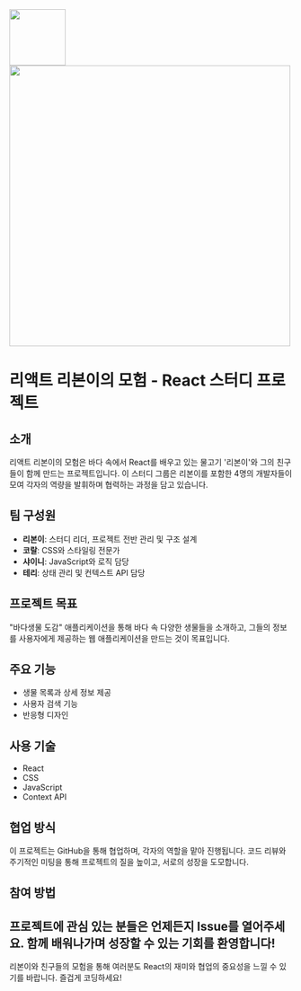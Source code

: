 <div>
  <img src="https://github.com/Sparta-LYSJ-Study/.github/assets/40863185/0c42ebc9-3db0-488a-85f4-d41cc2a9673c" width="100"/>
  <img src="https://github.com/Sparta-LYSJ-Study/.github/assets/40863185/82247532-cdd0-4bea-9358-a2ac2293f472" width="500"/>
</div>

# 리액트 리본이의 모험 - React 스터디 프로젝트
## 소개
리액트 리본이의 모험은 바다 속에서 React를 배우고 있는 물고기 '리본이'와 그의 친구들이 함께 만드는 프로젝트입니다. 이 스터디 그룹은 리본이를 포함한 4명의 개발자들이 모여 각자의 역량을 발휘하며 협력하는 과정을 담고 있습니다.
## 팀 구성원
- **리본이**: 스터디 리더, 프로젝트 전반 관리 및 구조 설계
- **코랄**: CSS와 스타일링 전문가
- **샤이니**: JavaScript와 로직 담당
- **테리**: 상태 관리 및 컨텍스트 API 담당
## 프로젝트 목표
"바다생물 도감" 애플리케이션을 통해 바다 속 다양한 생물들을 소개하고, 그들의 정보를 사용자에게 제공하는 웹 애플리케이션을 만드는 것이 목표입니다.
## 주요 기능
- 생물 목록과 상세 정보 제공
- 사용자 검색 기능
- 반응형 디자인
## 사용 기술
- React
- CSS
- JavaScript
- Context API
## 협업 방식
이 프로젝트는 GitHub을 통해 협업하며, 각자의 역할을 맡아 진행됩니다. 코드 리뷰와 주기적인 미팅을 통해 프로젝트의 질을 높이고, 서로의 성장을 도모합니다.
## 참여 방법
프로젝트에 관심 있는 분들은 언제든지 Issue를 열어주세요. 함께 배워나가며 성장할 수 있는 기회를 환영합니다!
---
리본이와 친구들의 모험을 통해 여러분도 React의 재미와 협업의 중요성을 느낄 수 있기를 바랍니다. 즐겁게 코딩하세요!
